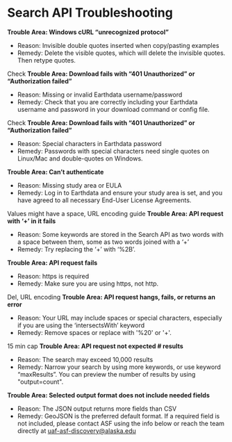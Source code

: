 # Search API Troubleshooting

**Trouble Area: Windows cURL “unrecognized protocol”**

- Reason: Invisible double quotes inserted when copy/pasting examples
- Remedy: Delete the visible quotes, which will delete the invisible quotes. Then retype quotes.

Check
**Trouble Area: Download fails with “401 Unauthorized” or “Authorization failed”**

- Reason: Missing or invalid Earthdata username/password
- Remedy: Check that you are correctly including your Earthdata username and password in your download command or config file.

Check
**Trouble Area: Download fails with “401 Unauthorized” or “Authorization failed”**

- Reason: Special characters in Earthdata password
- Remedy: Passwords with special characters need single quotes on Linux/Mac and double-quotes on Windows.

**Trouble Area: Can’t authenticate**

- Reason: Missing study area or EULA
- Remedy: Log in to Earthdata and ensure your study area is set, and you have agreed to all necessary End-User License Agreements.

<!-- I don't understand this one, there are no keywords that have a space in them. Is this still valid? -->
Values might have a space, URL encoding guide
**Trouble Area: API request with ‘+’ in it fails**

- Reason: Some keywords are stored in the Search API as two words with a space between them, some as two words joined with a ‘+’
- Remedy: Try replacing the ‘+’ with ‘%2B’.

**Trouble Area: API request fails**

- Reason: https is required
- Remedy: Make sure you are using https, not http.

Del, URL encoding
**Trouble Area: API request hangs, fails, or returns an error**

- Reason: Your URL may include spaces or special characters, especially if you are using the ‘intersectsWith’ keyword
- Remedy: Remove spaces or replace with '%20' or '+'.

15 min cap
**Trouble Area: API request not expected # results**

- Reason: The search may exceed 10,000 results
- Remedy: Narrow your search by using more keywords, or use keyword “maxResults”. You can preview the number of results by using "output=count".

**Trouble Area: Selected output format does not include needed fields**

- Reason: The JSON output returns more fields than CSV
- Remedy: GeoJSON is the preferred default format. If a required field is not included, please contact ASF using the info below or reach the team directly at uaf-asf-discovery@alaska.edu

<!-- - Trouble Area: Certificate rejected
	- Reason: Third-party certificates out of date, a problem for https searches
	- Remedy: Use http OR disable certificate checks.
		- [curl](https://curl.se/docs/manpage.html) –insecure
		- [wget](https://www.gnu.org/software/wget/) –no-check-certificate
 -->
